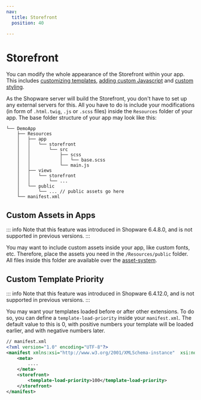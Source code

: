```yaml
---
nav:
  title: Storefront
  position: 40

---
```


# Storefront

You can modify the whole appearance of the Storefront within your app. This includes [customizing templates](../../plugins/storefront/customize-templates), [adding custom Javascript](../../plugins/storefront/add-custom-javascript) and [custom styling](../../plugins/storefront/add-custom-styling).

As the Shopware server will build the Storefront, you don't have to set up any external servers for this. All you have to do is include your modifications \(in form of `.html.twig`, `.js` or `.scss` files\) inside the `Resources` folder of your app. The base folder structure of your app may look like this:

```text
└── DemoApp
    ├── Resources
    │   ├── app
    │   │   └── storefront
    │   │       └── src
    │   │           ├── scss
    │   │           │   └── base.scss
    │   │           └── main.js
    │   ├── views
    │   │   └── storefront
    │   │       └── ...
    │   └── public
    │       └── ... // public assets go here
    └── manifest.xml
```

## Custom Assets in Apps

::: info
Note that this feature was introduced in Shopware 6.4.8.0, and is not supported in previous versions.
:::

You may want to include custom assets inside your app, like custom fonts, etc.
Therefore, place the assets you need in the `/Resources/public` folder. All files inside this folder are available over the [asset-system](../../plugins/storefront/add-custom-assets#adding-custom-assets-to-your-plugin).

## Custom Template Priority

::: info
Note that this feature was introduced in Shopware 6.4.12.0, and is not supported in previous versions.
:::

You may want your templates loaded before or after other extensions. To do so, you can define a `template-load-priority` inside your `manifest.xml`. The default value to this is 0, with positive numbers your template will be loaded earlier, and with negative numbers later.

```xml
// manifest.xml
<?xml version="1.0" encoding="UTF-8"?>
<manifest xmlns:xsi="http://www.w3.org/2001/XMLSchema-instance"  xsi:noNamespaceSchemaLocation="https://raw.githubusercontent.com/shopware/platform/trunk/src/Core/Framework/App/Manifest/Schema/manifest-2.0.xsd">
    <meta>
        ....
    </meta>
    <storefront>
        <template-load-priority>100</template-load-priority>
    </storefront>    
</manifest>
```
